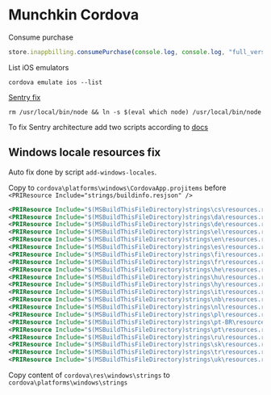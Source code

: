 # Munchkin Cordova

Consume purchase

```javascript
store.inappbilling.consumePurchase(console.log, console.log, "full_version");
```

List iOS emulators

```shell script
cordova emulate ios --list
```

[Sentry fix](https://github.com/getsentry/sentry-cordova/issues/102#issuecomment-440871845)

```shell script
rm /usr/local/bin/node && ln -s $(eval which node) /usr/local/bin/node
```

To fix Sentry architecture add two scripts according to [docs](https://docs.sentry.io/platforms/javascript/cordova/#run-script-phase)

## Windows locale resources fix

Auto fix done by script `add-windows-locales`.

Copy to `cordova\platforms\windows\CordovaApp.projitems` before `<PRIResource Include="strings/buildinfo.resjson" />`

```xml
<PRIResource Include="$(MSBuildThisFileDirectory)strings\cs\resources.resjson" />
<PRIResource Include="$(MSBuildThisFileDirectory)strings\da\resources.resjson" />
<PRIResource Include="$(MSBuildThisFileDirectory)strings\de\resources.resjson" />
<PRIResource Include="$(MSBuildThisFileDirectory)strings\el\resources.resjson" />
<PRIResource Include="$(MSBuildThisFileDirectory)strings\en\resources.resjson" />
<PRIResource Include="$(MSBuildThisFileDirectory)strings\es\resources.resjson" />
<PRIResource Include="$(MSBuildThisFileDirectory)strings\fi\resources.resjson" />
<PRIResource Include="$(MSBuildThisFileDirectory)strings\fr\resources.resjson" />
<PRIResource Include="$(MSBuildThisFileDirectory)strings\he\resources.resjson" />
<PRIResource Include="$(MSBuildThisFileDirectory)strings\hu\resources.resjson" />
<PRIResource Include="$(MSBuildThisFileDirectory)strings\hy\resources.resjson" />
<PRIResource Include="$(MSBuildThisFileDirectory)strings\it\resources.resjson" />
<PRIResource Include="$(MSBuildThisFileDirectory)strings\nb\resources.resjson" />
<PRIResource Include="$(MSBuildThisFileDirectory)strings\nl\resources.resjson" />
<PRIResource Include="$(MSBuildThisFileDirectory)strings\pl\resources.resjson" />
<PRIResource Include="$(MSBuildThisFileDirectory)strings\pt-BR\resources.resjson" />
<PRIResource Include="$(MSBuildThisFileDirectory)strings\pt\resources.resjson" />
<PRIResource Include="$(MSBuildThisFileDirectory)strings\ru\resources.resjson" />
<PRIResource Include="$(MSBuildThisFileDirectory)strings\sk\resources.resjson" />
<PRIResource Include="$(MSBuildThisFileDirectory)strings\tr\resources.resjson" />
<PRIResource Include="$(MSBuildThisFileDirectory)strings\uk\resources.resjson" />
```

Copy content of `cordova\res\windows\strings` to `cordova\platforms\windows\strings`

